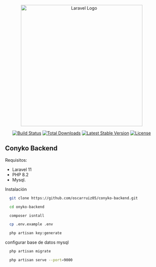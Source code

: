 <p align="center"><a href="https://laravel.com" target="_blank"><img src="https://raw.githubusercontent.com/laravel/art/master/logo-lockup/5%20SVG/2%20CMYK/1%20Full%20Color/laravel-logolockup-cmyk-red.svg" width="400" alt="Laravel Logo"></a></p>

<p align="center">
<a href="https://github.com/laravel/framework/actions"><img src="https://github.com/laravel/framework/workflows/tests/badge.svg" alt="Build Status"></a>
<a href="https://packagist.org/packages/laravel/framework"><img src="https://img.shields.io/packagist/dt/laravel/framework" alt="Total Downloads"></a>
<a href="https://packagist.org/packages/laravel/framework"><img src="https://img.shields.io/packagist/v/laravel/framework" alt="Latest Stable Version"></a>
<a href="https://packagist.org/packages/laravel/framework"><img src="https://img.shields.io/packagist/l/laravel/framework" alt="License"></a>
</p>

## Conyko Backend

Requisitos:

- Laravel 11
- PHP 8.2
- Mysql.


Instalación

```bash
  git clone https://github.com/oscarruiz05/conyko-backend.git
```

```bash
  cd onyko-backend
```

```bash
  composer isntall
```

```bash
  cp .env.example .env
```

```bash
  php artisan key:generate
```

configurar base de datos mysql

```bash
  php artisan migrate
```

```bash
  php artisan serve --port=9000
```
